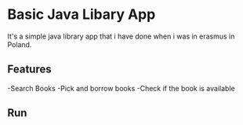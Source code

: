 # Basic Java Libary App 

It's a simple java library app that i have done
when i was in erasmus in Poland.

## Features

-Search Books
-Pick and borrow books
-Check if the book is available

## Run
